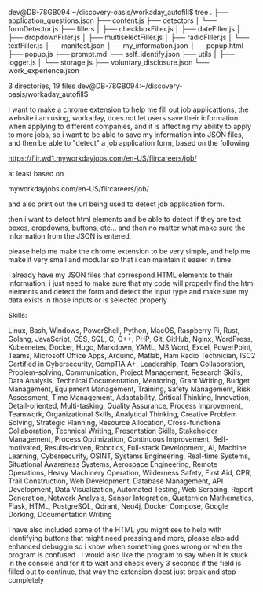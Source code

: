 dev@DB-78GB094:~/discovery-oasis/workaday_autofill$ tree
.
├── application_questions.json
├── content.js
├── detectors
│   └── formDetector.js
├── fillers
│   ├── checkboxFiller.js
│   ├── dateFiller.js
│   ├── dropdownFiller.js
│   ├── multiselectFiller.js
│   ├── radioFIller.js
│   └── textFiller.js
├── manifest.json
├── my_information.json
├── popup.html
├── popup.js
├── prompt.md
├── self_identify.json
├── utils
│   ├── logger.js
│   └── storage.js
├── voluntary_disclosure.json
└── work_experience.json

3 directories, 19 files
dev@DB-78GB094:~/discovery-oasis/workaday_autofill$


I want to make a chrome extension to help me fill out job applicattions, the website i am using, workaday, does not let users save their information when applying to different companies, and it is affecting my ability to apply to more jobs, so i want to be able to save my information into JSON files, and then be able to "detect" a job application form, based on the following

https://flir.wd1.myworkdayjobs.com/en-US/flircareers/job/

at least based on 

myworkdayjobs.com/en-US/flircareers/job/

and also print out the url being used to detect job application form. 

then i want to detect html elements and be able to detect if they are text boxes, dropdowns, buttons, etc... and then no matter what make sure the information from the JSON is entered.

please help me make the chrome extension to be very simple, and help me make it very small and modular so that i can maintain it easier in time:

i already have my JSON files that correspond HTML elements to their information, i just need to make sure that my code will properly find the html elements and detect the form and detect the input type and make sure my data exists in those inputs or is selected properly

Skills:

Linux, Bash, Windows, PowerShell, Python, MacOS, Raspberry Pi, Rust, Golang, JavaScript, CSS, SQL, C, C++, PHP, Git, GitHub, Nginx, WordPress, Kubernetes, Docker, Hugo, Markdown, YAML, MS Word, Excel, PowerPoint, Teams, Microsoft Office Apps, Arduino, Matlab, Ham Radio Technician, ISC2 Certified in Cybersecurity, CompTIA A+, Leadership, Team Collaboration, Problem-solving, Communication, Project Management, Research Skills, Data Analysis, Technical Documentation, Mentoring, Grant Writing, Budget Management, Equipment Management, Training, Safety Management, Risk Assessment, Time Management, Adaptability, Critical Thinking, Innovation, Detail-oriented, Multi-tasking, Quality Assurance, Process Improvement, Teamwork, Organizational Skills, Analytical Thinking, Creative Problem Solving, Strategic Planning, Resource Allocation, Cross-functional Collaboration, Technical Writing, Presentation Skills, Stakeholder Management, Process Optimization, Continuous Improvement, Self-motivated, Results-driven, Robotics, Full-stack Development, AI, Machine Learning, Cybersecurity, OSINT, Systems Engineering, Real-time Systems, Situational Awareness Systems, Aerospace Engineering, Remote Operations, Heavy Machinery Operation, Wilderness Safety, First Aid, CPR, Trail Construction, Web Development, Database Management, API Development, Data Visualization, Automated Testing, Web Scraping, Report Generation, Network Analysis, Sensor Integration, Quaternion Mathematics, Flask, HTML, PostgreSQL, Qdrant, Neo4j, Docker Compose, Google Dorking, Documentation Writing

I have also included some of the HTML you might see to help with identifying buttons that might need pressing and more, please also add enhanced debuggin so i know when something goes wrong or when the program is confused . I would also like the program to say when it is stuck in the console and for it to wait and check every 3 seconds if the field is filled out to continue, that way the extension doest just break and stop completely

